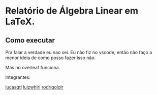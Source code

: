 # Relatório de Álgebra Linear em LaTeX. 

## Como executar

Pra falar a verdade eu nao sei. Eu não fiz no vscode, então não faço a menor ideia de como posso fazer isso não.

Mas no overleaf funciona.

Integrantes:

[lucasqtl](https://github.com/lucasqtl)
[luizwhirl](https://github.com/luizwhirl)
[rodrigololr](https://github.com/rodrigololr)
